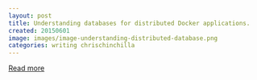 ```yaml
---
layout: post
title: Understanding databases for distributed Docker applications.
created: 20150601
image: images/image-understanding-distributed-database.png
categories: writing chrischinchilla
---
```




[Read more](/)